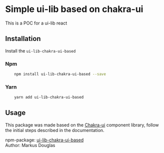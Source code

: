 # Simple ui-lib based on chakra-ui

This is a POC for a ui-lib react

## Installation

Install the <code>ui-lib-chakra-ui-based</code>

### Npm

```bash
    npm install ui-lib-chakra-ui-based --save
```

### Yarn

```bash
    yarn add ui-lib-chakra-ui-based
```

## Usage

This package was made based on the [Chakra-ui](https://chakra-ui.com/docs) component library, follow the initial steps described in the documentation.

npm-package: [ui-lib-chakra-ui-based](https://www.npmjs.com/package/ui-lib-chakra-ui-based)  
Author: Markus Douglas
